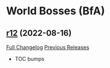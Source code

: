 # <DBM> World Bosses (BfA)

## [r12](https://github.com/DeadlyBossMods/DBM-BfA/tree/r12) (2022-08-16)
[Full Changelog](https://github.com/DeadlyBossMods/DBM-BfA/compare/r11...r12) [Previous Releases](https://github.com/DeadlyBossMods/DBM-BfA/releases)

- TOC bumps  
